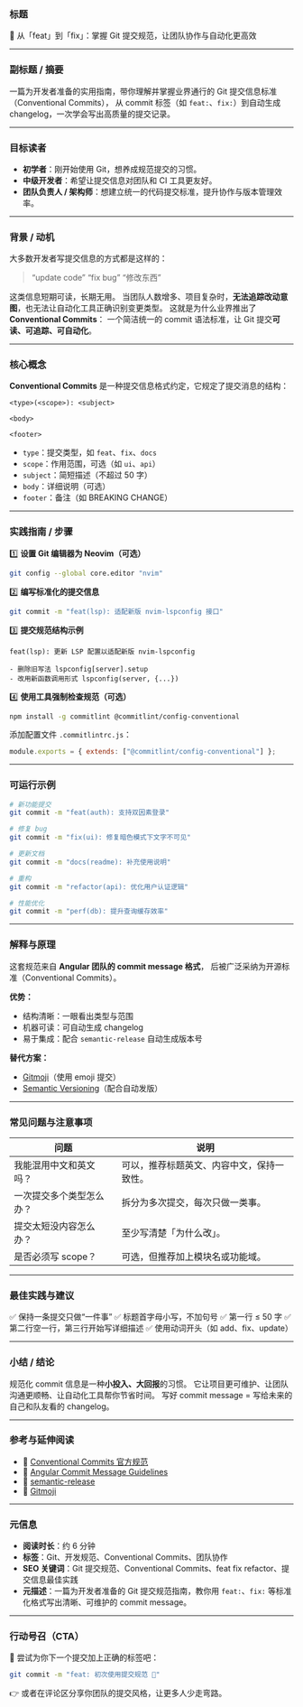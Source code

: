 ### **标题**

🚀 从「feat」到「fix」：掌握 Git 提交规范，让团队协作与自动化更高效

---

### **副标题 / 摘要**

一篇为开发者准备的实用指南，带你理解并掌握业界通行的 Git 提交信息标准（Conventional Commits），
从 commit 标签（如 `feat:`、`fix:`）到自动生成 changelog，一次学会写出高质量的提交记录。

---

### **目标读者**

* **初学者**：刚开始使用 Git，想养成规范提交的习惯。
* **中级开发者**：希望让提交信息对团队和 CI 工具更友好。
* **团队负责人 / 架构师**：想建立统一的代码提交标准，提升协作与版本管理效率。

---

### **背景 / 动机**

大多数开发者写提交信息的方式都是这样的：

> “update code”
> “fix bug”
> “修改东西”

这类信息短期可读，长期无用。
当团队人数增多、项目复杂时，**无法追踪改动意图**，也无法让自动化工具正确识别变更类型。
这就是为什么业界推出了 **Conventional Commits**：
一个简洁统一的 commit 语法标准，让 Git 提交**可读、可追踪、可自动化**。

---

### **核心概念**

**Conventional Commits** 是一种提交信息格式约定，它规定了提交消息的结构：

```
<type>(<scope>): <subject>

<body>

<footer>
```

* `type`：提交类型，如 `feat`、`fix`、`docs`
* `scope`：作用范围，可选（如 `ui`、`api`）
* `subject`：简短描述（不超过 50 字）
* `body`：详细说明（可选）
* `footer`：备注（如 BREAKING CHANGE）

---

### **实践指南 / 步骤**

1️⃣ **设置 Git 编辑器为 Neovim（可选）**

```bash
git config --global core.editor "nvim"
```

2️⃣ **编写标准化的提交信息**

```bash
git commit -m "feat(lsp): 适配新版 nvim-lspconfig 接口"
```

3️⃣ **提交规范结构示例**

```
feat(lsp): 更新 LSP 配置以适配新版 nvim-lspconfig

- 删除旧写法 lspconfig[server].setup
- 改用新函数调用形式 lspconfig(server, {...})
```

4️⃣ **使用工具强制检查规范（可选）**

```bash
npm install -g commitlint @commitlint/config-conventional
```

添加配置文件 `.commitlintrc.js`：

```js
module.exports = { extends: ["@commitlint/config-conventional"] };
```

---

### **可运行示例**

```bash
# 新功能提交
git commit -m "feat(auth): 支持双因素登录"

# 修复 bug
git commit -m "fix(ui): 修复暗色模式下文字不可见"

# 更新文档
git commit -m "docs(readme): 补充使用说明"

# 重构
git commit -m "refactor(api): 优化用户认证逻辑"

# 性能优化
git commit -m "perf(db): 提升查询缓存效率"
```

---

### **解释与原理**

这套规范来自 **Angular 团队的 commit message 格式**，
后被广泛采纳为开源标准（Conventional Commits）。

**优势：**

* 结构清晰：一眼看出类型与范围
* 机器可读：可自动生成 changelog
* 易于集成：配合 `semantic-release` 自动生成版本号

**替代方案：**

* [Gitmoji](https://gitmoji.dev/)（使用 emoji 提交）
* [Semantic Versioning](https://semver.org/)（配合自动发版）

---

### **常见问题与注意事项**

| 问题           | 说明                    |
| ------------ | --------------------- |
| 我能混用中文和英文吗？  | 可以，推荐标题英文、内容中文，保持一致性。 |
| 一次提交多个类型怎么办？ | 拆分为多次提交，每次只做一类事。      |
| 提交太短没内容怎么办？  | 至少写清楚「为什么改」。          |
| 是否必须写 scope？ | 可选，但推荐加上模块名或功能域。      |

---

### **最佳实践与建议**

✅ 保持一条提交只做“一件事”
✅ 标题首字母小写，不加句号
✅ 第一行 ≤ 50 字
✅ 第二行空一行，第三行开始写详细描述
✅ 使用动词开头（如 add、fix、update）

---

### **小结 / 结论**

规范化 commit 信息是一种**小投入、大回报**的习惯。
它让项目更可维护、让团队沟通更顺畅、让自动化工具帮你节省时间。
写好 commit message = 写给未来的自己和队友看的 changelog。

---

### **参考与延伸阅读**

* 📘 [Conventional Commits 官方规范](https://www.conventionalcommits.org/)
* 📗 [Angular Commit Message Guidelines](https://github.com/angular/angular/blob/main/CONTRIBUTING.md#commit)
* 🧩 [semantic-release](https://semantic-release.gitbook.io/)
* 🧠 [Gitmoji](https://gitmoji.dev/)

---

### **元信息**

* **阅读时长**：约 6 分钟
* **标签**：Git、开发规范、Conventional Commits、团队协作
* **SEO 关键词**：Git 提交规范、Conventional Commits、feat fix refactor、提交信息最佳实践
* **元描述**：一篇为开发者准备的 Git 提交规范指南，教你用 `feat:`、`fix:` 等标准化格式写出清晰、可维护的 commit message。

---

### **行动号召（CTA）**

💪 尝试为你下一个提交加上正确的标签吧：

```bash
git commit -m "feat: 初次使用提交规范 🚀"
```

👉 或者在评论区分享你团队的提交风格，让更多人少走弯路。

